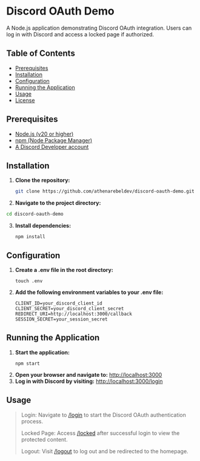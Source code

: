 # Discord OAuth Demo

A Node.js application demonstrating Discord OAuth integration. Users can log in with Discord and access a locked page if authorized.

## Table of Contents

- [Prerequisites](#prerequisites)
- [Installation](#installation)
- [Configuration](#configuration)
- [Running the Application](#running-the-application)
- [Usage](#usage)
- [License](#license)

## Prerequisites

- [Node.js (v20 or higher)](https://docs.npmjs.com/downloading-and-installing-node-js-and-npm)
- [npm (Node Package Manager)](https://docs.npmjs.com/downloading-and-installing-node-js-and-npm)
- [A Discord Developer account](https://discord.com/developers/applications)

## Installation

1. **Clone the repository:**
   ```bash
   git clone https://github.com/athenarebeldev/discord-oauth-demo.git
   ```
2. **Navigate to the project directory:**
  ```bash
  cd discord-oauth-demo
  ```
3. **Install dependencies:**
   ```
   npm install
   ```

## Configuration

1. **Create a .env file in the root directory:**
   ```
   touch .env
   ```
2. **Add the following environment variables to your .env file:**
   ```
   CLIENT_ID=your_discord_client_id
   CLIENT_SECRET=your_discord_client_secret
   REDIRECT_URI=http://localhost:3000/callback
   SESSION_SECRET=your_session_secret
   ```

## Running the Application

1. **Start the application:**
   ```
   npm start
   ```
2. **Open your browser and navigate to:**
   [http://localhost:3000](http://localhost:3000)
3. **Log in with Discord by visiting:**
   [http://localhost:3000/login](http://localhost:3000/login)

## Usage

> Login: Navigate to [/login](http://localhost:3000/login) to start the Discord OAuth authentication process.
> 
> Locked Page: Access [/locked](http://localhost:3000/locked) after successful login to view the protected content.
> 
> Logout: Visit [/logout](http://localhost:3000/logout) to log out and be redirected to the homepage.

